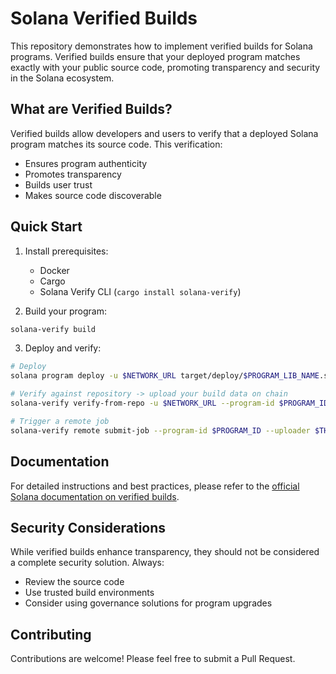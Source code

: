 # Solana Verified Builds

This repository demonstrates how to implement verified builds for Solana programs. Verified builds ensure that your deployed program matches exactly with your public source code, promoting transparency and security in the Solana ecosystem.

## What are Verified Builds?

Verified builds allow developers and users to verify that a deployed Solana program matches its source code. This verification:

- Ensures program authenticity
- Promotes transparency
- Builds user trust
- Makes source code discoverable

## Quick Start

1. Install prerequisites:

   - Docker
   - Cargo
   - Solana Verify CLI (`cargo install solana-verify`)

2. Build your program:

```bash
solana-verify build
```

3. Deploy and verify:

```bash
# Deploy
solana program deploy -u $NETWORK_URL target/deploy/$PROGRAM_LIB_NAME.so --program-id $PROGRAM_ID

# Verify against repository -> upload your build data on chain
solana-verify verify-from-repo -u $NETWORK_URL --program-id $PROGRAM_ID https://github.com/$REPO_PATH

# Trigger a remote job
solana-verify remote submit-job --program-id $PROGRAM_ID --uploader $THE_PUBKEY_THAT_UPLOADED_YOUR_BUILD_DATA
```

## Documentation

For detailed instructions and best practices, please refer to the [official Solana documentation on verified builds](https://solana.com/developers/guides/advanced/verified-builds).

## Security Considerations

While verified builds enhance transparency, they should not be considered a complete security solution. Always:

- Review the source code
- Use trusted build environments
- Consider using governance solutions for program upgrades

## Contributing
Contributions are welcome! Please feel free to submit a Pull Request.

